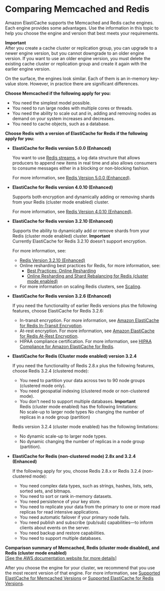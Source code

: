 # Comparing Memcached and Redis<a name="SelectEngine"></a>

Amazon ElastiCache supports the Memcached and Redis cache engines\. Each engine provides some advantages\. Use the information in this topic to help you choose the engine and version that best meets your requirements\.

**Important**  
After you create a cache cluster or replication group, you can upgrade to a newer engine version, but you cannot downgrade to an older engine version\. If you want to use an older engine version, you must delete the existing cache cluster or replication group and create it again with the earlier engine version\.

On the surface, the engines look similar\. Each of them is an in\-memory key\-value store\. However, in practice there are significant differences\. 

**Choose Memcached if the following apply for you:**
+ You need the simplest model possible\.
+ You need to run large nodes with multiple cores or threads\.
+ You need the ability to scale out and in, adding and removing nodes as demand on your system increases and decreases\.
+ You need to cache objects, such as a database\.

**Choose Redis with a version of ElastiCache for Redis if the following apply for you:**
+ **ElastiCache for Redis version 5\.0\.0 \(Enhanced\)**

  You want to use [ Redis streams](https://redis.io/topics/streams-intro), a log data structure that allows producers to append new items in real time and also allows consumers to consume messages either in a blocking or non\-blocking fashion\.

  For more information, see [Redis Version 5\.0\.0 \(Enhanced\)](https://docs.aws.amazon.com/AmazonElastiCache/latest/red-ug/supported-engine-versions.html#redis-version-5-0)\.
+ **ElastiCache for Redis version 4\.0\.10 \(Enhanced\)**

  Supports both encryption and dynamically adding or removing shards from your Redis \(cluster mode enabled\) cluster\.

  For more information, see [Redis Version 4\.0\.10 \(Enhanced\)](https://docs.aws.amazon.com/AmazonElastiCache/latest/red-ug/supported-engine-versions.html#redis-version-4-0-10)\.
+ **ElastiCache for Redis version 3\.2\.10 \(Enhanced\)**

  Supports the ability to dynamically add or remove shards from your Redis \(cluster mode enabled\) cluster\.
**Important**  
Currently ElastiCache for Redis 3\.2\.10 doesn't support encryption\.

  For more information, see:
  + [Redis Version 3\.2\.10 \(Enhanced\)](https://docs.aws.amazon.com/AmazonElastiCache/latest/red-ug/supported-engine-versions.html#redis-version-3-2-10)
  + Online resharding best practices for Redis, for more information, see:
    + [Best Practices: Online Resharding](https://docs.aws.amazon.com/AmazonElastiCache/latest/red-ug/best-practices-online-resharding.html)
    + [Online Resharding and Shard Rebalancing for Redis \(cluster mode enabled\)](https://docs.aws.amazon.com/AmazonElastiCache/latest/red-ug/redis-cluster-resharding-online.html)
  + For more information on scaling Redis clusters, see [Scaling](https://docs.aws.amazon.com/AmazonElastiCache/latest/red-ug/Scaling.html)\.
+ **ElastiCache for Redis version 3\.2\.6 \(Enhanced\)**

  If you need the functionality of earlier Redis versions plus the following features, choose ElastiCache for Redis 3\.2\.6:
  + In\-transit encryption\. For more information, see [Amazon ElastiCache for Redis In\-Transit Encryption](https://docs.aws.amazon.com/AmazonElastiCache/latest/red-ug/in-transit-encryption.html)\.
  + At\-rest encryption\. For more information, see [Amazon ElastiCache for Redis At\-Rest Encryption](https://docs.aws.amazon.com/AmazonElastiCache/latest/red-ug/at-rest-encryption.html)\.
  + HIPAA compliance certification\. For more information, see [HIPAA Compliance for Amazon ElastiCache for Redis](https://docs.aws.amazon.com/AmazonElastiCache/latest/red-ug/elasticache-compliance-hipaa.html)\.
+ **ElastiCache for Redis \(Cluster mode enabled\) version 3\.2\.4**

  If you need the functionality of Redis 2\.8\.x plus the following features, choose Redis 3\.2\.4 \(clustered mode\):
  + You need to partition your data across two to 90 node groups \(clustered mode only\)\.
  + You need geospatial indexing \(clustered mode or non\-clustered mode\)\.
  + You don't need to support multiple databases\.
**Important**  
Redis \(cluster mode enabled\) has the following limitations:  
No scale\-up to larger node types
No changing the number of replicas in a node group \(partition\)

  Redis version 3\.2\.4 \(cluster mode enabled\) has the following limitations:
  + No dynamic scale\-up to larger node types\.
  + No dynamic changing the number of replicas in a node group \(partition\)\.
+ **ElastiCache for Redis \(non\-clustered mode\) 2\.8x and 3\.2\.4 \(Enhanced\)**

  If the following apply for you, choose Redis 2\.8\.x or Redis 3\.2\.4 \(non\-clustered mode\):
  + You need complex data types, such as strings, hashes, lists, sets, sorted sets, and bitmaps\.
  + You need to sort or rank in\-memory datasets\.
  + You need persistence of your key store\.
  + You need to replicate your data from the primary to one or more read replicas for read intensive applications\.
  + You need automatic failover if your primary node fails\.
  + You need publish and subscribe \(pub/sub\) capabilities—to inform clients about events on the server\.
  + You need backup and restore capabilities\.
  + You need to support multiple databases\.


**Comparison summary of Memcached, Redis \(cluster mode disabled\), and Redis \(cluster mode enabled\)**  
[\[See the AWS documentation website for more details\]](http://docs.aws.amazon.com/AmazonElastiCache/latest/mem-ug/SelectEngine.html)

After you choose the engine for your cluster, we recommend that you use the most recent version of that engine\. For more information, see [Supported ElastiCache for Memcached Versions](https://docs.aws.amazon.com/AmazonElastiCache/latest/mem-ug/memcached-versions.html) or [Supported ElastiCache for Redis Versions](https://docs.aws.amazon.com/AmazonElastiCache/latest/red-ug/redis-versions.html)\.